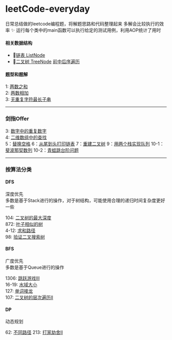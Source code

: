 # leetCode-everyday
日常总结做的leetcode编程题，将解题思路和代码整理起来 多解会比较执行的效率
:sparkles:
运行每个类中的main函数可以执行给定的测试用例，利用AOP统计了用时

#### 相关数据结构
- :small_blue_diamond:[链表 ListNode](src/main/java/structure/ListNode.java)  
- :small_orange_diamond:[二叉树 TreeNode](src/main/java/structure/TreeNode.java)  [前中后序遍历](src/main/java/structure/binaryTree)

#### 题型和题解  

1: [两数之和](src/main/java/leetcode/TwoSum1.java)  
2: [两数相加](src/main/java/leetcode/AddTwoNumber2.java)  
3: [无重复字符最长子串](src/main/java/leetcode/lengthOfLongestSubString3.java)  

---

### 剑指Offer
3: [数字中的重复数字](src/main/java/faceoffer/FindRepeatNumber3.java)  
4: [二维数组中的查找](src/main/java/faceoffer/FindNumberIn2DArray4.java)  
5：[替换空格](src/main/java/faceoffer/ReplaceSpace5.java)
6：[从尾到头打印链表](src/main/java/faceoffer/ReversePrint6.java)
7：[重建二叉树](src/main/java/faceoffer/BuildTree7.java)
9：[用两个栈实现队列](src/main/java/faceoffer/CQueue9.java)
10-1：[斐波那契数列](src/main/java/faceoffer/Fib10A1.java)
10-2：[青蛙跳台阶问题](src/main/java/faceoffer/Upstairs10A2.java)

---

### 按算法分类
#### DFS
深度优先  
多数是基于Stack进行的操作，对于树结构，可能使用合理的递归时间复杂度更好一些

104: [二叉树的最大深度](src/main/java/leetcode/dfs/MaximumDepthOfBinaryTree104.java)  
872: [叶子相似的树](src/main/java/leetcode/dfs/LeafSimilarTrees872.java)  
4-12: [求和路径](src/main/java/leetcode/dfs/PathsWithSumLcci04A12.java)  
98: [验证二叉搜索树](src/main/java/leetcode/dfs/ValidateBinarySearchTree98.java)  


#### BFS
广度优先  
多数是基于Queue进行的操作

1306: [跳跃游戏III](src/main/java/leetcode/bfs/JumpGameIII1306.java)  
16-19: [水域大小](src/main/java/leetcode/bfs/pondSizesLcc16A19.java)  
127: [单词接龙](src/main/java/leetcode/bfs/WordLadder127.java)  
107: [二叉树的层次遍历II](src/main/java/leetcode/bfs/BinaryTreeLevelOrderTraversalII107.java)  

#### DP
动态规划

62: [不同路径](src/main/java/leetcode/dp/HouseRobberII213.java)
213: [打家劫舍II](src/main/java/leetcode/dp/HouseRobberII213.java)